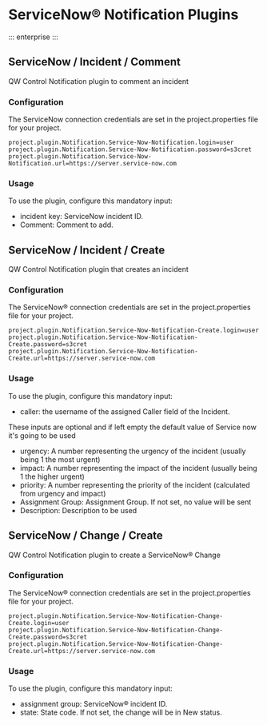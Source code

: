# ServiceNow&reg; Notification Plugins
::: enterprise
:::
<!---
Original:
http://support.qwcontrol.com/customer/en/portal/articles/2915300-servicenow-plugins)
--->

## ServiceNow / Incident / Comment

QW Control Notification plugin to comment an incident

### Configuration

The ServiceNow connection credentials are set in the project.properties file
for your project.

```
project.plugin.Notification.Service-Now-Notification.login=user
project.plugin.Notification.Service-Now-Notification.password=s3cret
project.plugin.Notification.Service-Now-Notification.url=https://server.service-now.com
```

### Usage

To use the plugin, configure this mandatory input:

- incident key: ServiceNow incident ID.
- Comment: Comment to add.

## ServiceNow / Incident / Create

QW Control Notification plugin that creates an incident

### Configuration

The ServiceNow&reg; connection credentials are set in the project.properties file
for your project.

```
project.plugin.Notification.Service-Now-Notification-Create.login=user
project.plugin.Notification.Service-Now-Notification-Create.password=s3cret
project.plugin.Notification.Service-Now-Notification-Create.url=https://server.service-now.com
```

### Usage

To use the plugin, configure this mandatory input:

- caller: the username of the assigned Caller field of the Incident.

These inputs are optional and if left empty the default value of Service now it's going to be used

- urgency: A number representing the urgency of the incident (usually being 1 the most urgent)
- impact: A number representing the impact of the incident (usually being 1 the higher urgent)
- priority: A number representing the priority of the incident (calculated from urgency and impact)
- Assignment Group: Assignment Group. If not set, no value will be sent
- Description: Description to be used

## ServiceNow / Change / Create

QW Control Notification plugin to create a ServiceNow&reg; Change

### Configuration

The ServiceNow&reg; connection credentials are set in the project.properties file
for your project.

```
project.plugin.Notification.Service-Now-Notification-Change-Create.login=user
project.plugin.Notification.Service-Now-Notification-Change-Create.password=s3cret
project.plugin.Notification.Service-Now-Notification-Change-Create.url=https://server.service-now.com
```

### Usage

To use the plugin, configure this mandatory input:

- assignment group: ServiceNow&reg; incident ID.
- state: State code. If not set, the change will be in New status.
